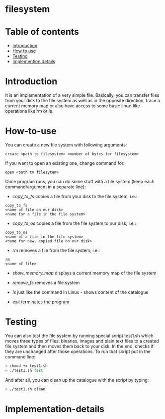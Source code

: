 # filesystem

# Table of contents

* [Introduction](#introduction)
* [How to use](https://github.com/culring/filesystem/blob/master/README.md#how-to-use)
* [Testing](https://github.com/culring/filesystem/blob/master/README.md#testing)
* [Implemention details](https://github.com/culring/filesystem/blob/master/README.md#implementation-details)

# Introduction

It is an implementation of a very simple file. Basically, you can transfer files from your disk to the file system as well as in the opposite direction, trace a current memory map or also have access to some basic linux-like operations like rm or ls.

# How-to-use

You can create a new file system with following arguments:

```
create <path to filesystem> <number of bytes for filesystem>
```

If you want to open an existing one, change command for:

```
open <path to filesytem> 
```

Once program runs, you can do some stuff with a file system (keep each command/argument in a separate line):

- _copy_to_fs_ copies a file from your disk to the file system, i.e.:

```
copy_to_fs 
<name of file on our disk>
<name for a file in the file system>
```

- _copy_to_os_ copies a file from the file system to our disk, i.e.:

```
copy_to_os
<name of a file in the file system>
<name for new, copied file on our disk>
```

- _rm_ removes a file from the file system, i.e.:

```
rm
<name of file>
```

- _show_memory_map_ displays a current memory map of the file system

- _remove_fs_ removes a file system

- _ls_ just like the command in Linux - shows content of the catalogue

- _exit_ terminates the program
  
# Testing

You can also test the file system by running special script test1.sh which moves three types of files: binaries, images and plain text files to a created file system and then moves them back to your disk. In the end, checks if they are unchanged after those operations. To run that script put in the command line:

```bash
> chmod +x test1.sh
> ./test1.sh test	
```
	
And after all, you can clean up the catalogue with the script by typing:
	
```bash
> ./test1.sh clean
```

# Implementation-details
